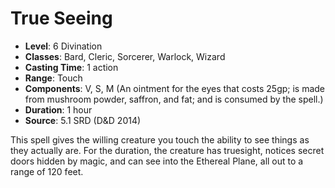 # True Seeing

- **Level**: 6 Divination
- **Classes**: Bard, Cleric, Sorcerer, Warlock, Wizard
- **Casting Time**: 1 action
- **Range**: Touch
- **Components**: V, S, M (An ointment for the eyes that costs 25gp; is made from mushroom powder, saffron, and fat; and is consumed by the spell.)
- **Duration**: 1 hour
- **Source**: 5.1 SRD (D&D 2014)

This spell gives the willing creature you touch the ability to see things as they actually are. For the duration, the creature has truesight, notices secret doors hidden by magic, and can see into the Ethereal Plane, all out to a range of 120 feet.

